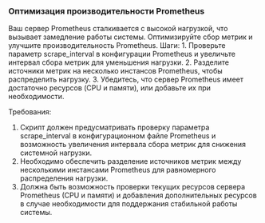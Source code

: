 
### Оптимизация производительности Prometheus

Ваш сервер Prometheus сталкивается с высокой нагрузкой, что вызывает замедление работы системы. Оптимизируйте сбор метрик и улучшите производительность Prometheus. Шаги: 1. Проверьте параметр scrape_interval в конфигурации Prometheus и увеличьте интервал сбора метрик для уменьшения нагрузки. 2. Разделите источники метрик на несколько инстансов Prometheus, чтобы распределить нагрузку. 3. Убедитесь, что сервер Prometheus имеет достаточно ресурсов (CPU и памяти), или добавьте их при необходимости.

Требования:
1. Скрипт должен предусматривать проверку параметра scrape_interval в конфигурационном файле Prometheus и возможность увеличения интервала сбора метрик для снижения системной нагрузки. 
2. Необходимо обеспечить разделение источников метрик между несколькими инстансами Prometheus для равномерного распределения нагрузки. 
3. Должна быть возможность проверки текущих ресурсов сервера Prometheus (CPU и памяти) и добавления дополнительных ресурсов в случае необходимости для поддержания стабильной работы системы.